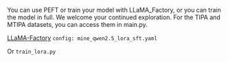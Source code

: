 You can use PEFT or train your model with LLaMA_Factory, or you can train the model in full. We welcome your continued exploration. For the TIPA and MTIPA datasets, you can access them in main.py.

[LLaMA-Factory](https://github.com/hiyouga/LLaMA-Factory) ```config: mine_qwen2.5_lora_sft.yaml```

Or `train_lora.py` 

